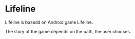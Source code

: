 # Lifeline

Lifeline is basedd on Android game Lifeline.

The story of the game depends on the path, the user chooses.
